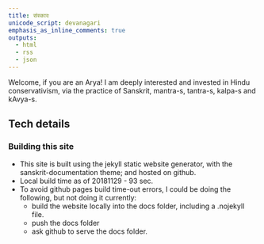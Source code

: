 ```yaml
---    
title: संस्कारः  
unicode_script: devanagari  
emphasis_as_inline_comments: true  
outputs:
  - html
  - rss
  - json
---    
```


Welcome, if you are an Arya! I am deeply interested and invested in Hindu conservativism, via the practice of Sanskrit, mantra-s, tantra-s, kalpa-s and kAvya-s.

## Tech details
### Building this site
- This site is built using the jekyll static website generator, with the sanskrit-documentation theme; and hosted on github.
- Local build time as of 20181129 - 93 sec.
- To avoid github pages build time-out errors, I could be doing the following, but not doing it currently:
  - build the website locally into the docs folder, including a .nojekyll file.
  - push the docs folder
  - ask github to serve the docs folder.
